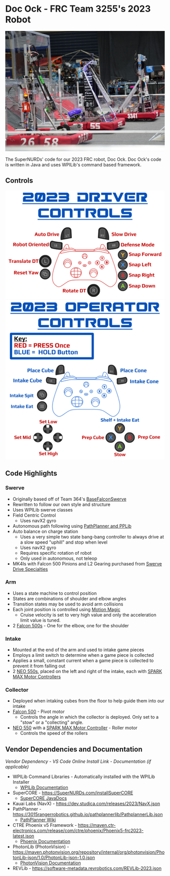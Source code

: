 # **Doc Ock** - FRC Team 3255's 2023 Robot
![Photo of our robot at the San Diego Regional](src/main/documentation/robotphotoSDR.JPG)

The SuperNURDs' code for our 2023 FRC robot, Doc Ock. Doc Ock's code is written in Java and uses WPILib's command based framework.

## Controls
![Driver Controls](src/main/documentation/driverControls23.png)
![Operator Controls](src/main/documentation/operatorControls23.png)

## Code Highlights

### Swerve
* Originally based off of Team 364's [BaseFalconSwerve](https://github.com/Team364/BaseFalconSwerve)
* Rewritten to follow our own style and structure
* Uses WPILib swerve classes
* Field Centric Control
  * Uses navX2 gyro
* Autonomous path following using [PathPlanner and PPLib](https://github.com/mjansen4857/pathplanner)
* Auto balance on charge station
  * Uses a very simple two state bang-bang controller to always drive at a slow speed "uphill" and stop when level
  * Uses navX2 gyro
  * Requires specific rotation of robot
  * Only used in autonomous, not teleop
* MK4Is with Falcon 500 Pinions and L2 Gearing purchased from [Swerve Drive Specialties](https://www.swervedrivespecialties.com/products/mk4i-swerve-module)

### Arm
* Uses a state machine to control position
* States are combinations of shoulder and elbow angles
* Transition states may be used to avoid arm collisions
* Each joint position is controlled using [Motion Magic](https://v5.docs.ctr-electronics.com/en/stable/ch16_ClosedLoop.html#motion-magic-position-velocity-current-closed-loop-closed-loop)
  * Cruise velocity is set to very high value and only the acceleration limit value is tuned.
* 2 [Falcon 500s](https://www.vexrobotics.com/pro/falcon-500) - One for the elbow, one for the shoulder
  
### Intake
* Mounted at the end of the arm and used to intake game pieces
* Employs a limit switch to determine when a game piece is collected
* Applies a small, constant current when a game piece is collected to prevent it from falling out
* 2 [NEO 550s](https://www.revrobotics.com/rev-21-1651/), placed on the left and right of the intake, each with [SPARK MAX Motor Controllers](https://www.revrobotics.com/rev-11-2158/)

### Collector
* Deployed when intaking cubes from the floor to help guide them into our intake
* [Falcon 500](https://www.vexrobotics.com/pro/falcon-500) - Pivot motor
  * Controls the angle in which the collector is deployed. Only set to a "stow" or a "collecting" angle.
* [NEO 550](https://www.revrobotics.com/rev-21-1651/) with a [SPARK MAX Motor Controller](https://www.revrobotics.com/rev-11-2158/) - Roller motor
  * Controls the speed of the rollers

## Vendor Dependencies and Documentation
*Vendor Dependency - VS Code Online Install Link - Documentation (if applicable)*
* WPILib Command Libraries - Automatically installed with the WPILib Installer
  * [WPILib Documentation](https://docs.wpilib.org/en/stable/index.html)
* SuperCORE - https://SuperNURDs.com/installSuperCORE
  * [SuperCORE JavaDocs](https://frcteam3255.github.io/SuperCORE/releases/com/frcteam3255/supercore/javadoc-latest/)
* Kauai Labs (NavX) - https://dev.studica.com/releases/2023/NavX.json
* PathPlanner - https://3015rangerrobotics.github.io/pathplannerlib/PathplannerLib.json
  * [PathPlanner Wiki](https://github.com/mjansen4857/pathplanner/wiki)
* CTRE Phoenix v5 Framework - https://maven.ctr-electronics.com/release/com/ctre/phoenix/Phoenix5-frc2023-latest.json
  * [Phoenix Documentation](https://v5.docs.ctr-electronics.com/en/stable/)
* PhotonLib (PhotonVision) - https://maven.photonvision.org/repository/internal/org/photonvision/PhotonLib-json/1.0/PhotonLib-json-1.0.json
  * [PhotonVision Documentation](https://docs.photonvision.org/en/latest/)
* REVLib - https://software-metadata.revrobotics.com/REVLib-2023.json
  
